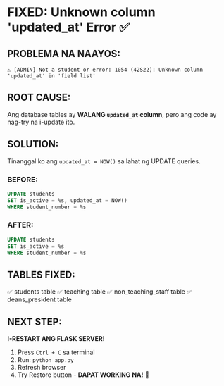 # FIXED: Unknown column 'updated_at' Error ✅

## PROBLEMA NA NAAYOS:
```
⚠️ [ADMIN] Not a student or error: 1054 (42S22): Unknown column 'updated_at' in 'field list'
```

## ROOT CAUSE:
Ang database tables ay **WALANG `updated_at` column**, pero ang code ay nag-try na i-update ito.

## SOLUTION:
Tinanggal ko ang `updated_at = NOW()` sa lahat ng UPDATE queries.

### BEFORE:
```sql
UPDATE students 
SET is_active = %s, updated_at = NOW()
WHERE student_number = %s
```

### AFTER:
```sql
UPDATE students 
SET is_active = %s
WHERE student_number = %s
```

## TABLES FIXED:
✅ students table
✅ teaching table
✅ non_teaching_staff table
✅ deans_president table

## NEXT STEP:
**I-RESTART ANG FLASK SERVER!**

1. Press `Ctrl + C` sa terminal
2. Run: `python app.py`
3. Refresh browser
4. Try Restore button - **DAPAT WORKING NA!** 🎉
